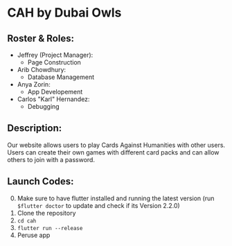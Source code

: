 # CAH by Dubai Owls
## Roster & Roles:
* Jeffrey (Project Manager): 
  * Page Construction
* Arib Chowdhury: 
  * Database Management
* Anya Zorin: 
  * App Developement
* Carlos "Karl" Hernandez: 
  * Debugging
## Description:
Our website allows users to play Cards Against Humanities with other users. Users can create their own games with different card packs and can allow others to join with a password. 

## Launch Codes:
0. Make sure to have flutter installed and running the latest version (run `$flutter doctor` to update and check if its Version 2.2.0)
1. Clone the repository
2. `cd cah`
3. `flutter run --release`
4. Peruse app 
